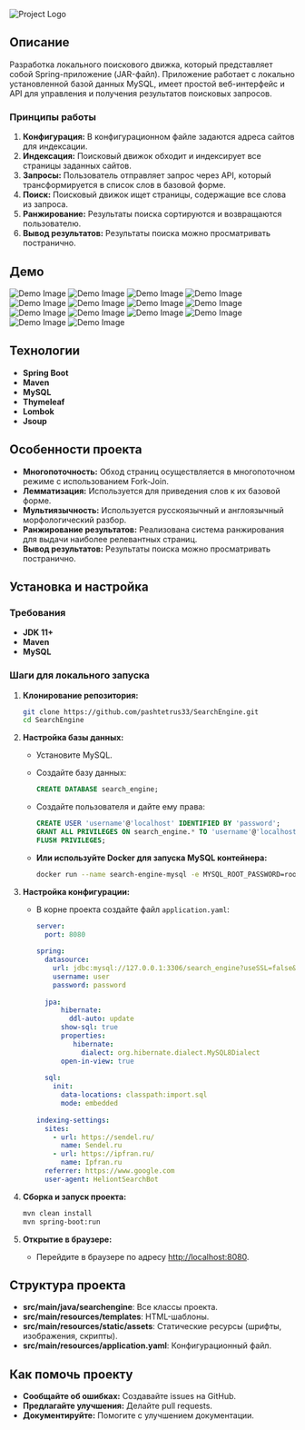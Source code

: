 ﻿![Project Logo](screenshots/logo.png)

## Описание

Разработка локального поискового движка, который представляет собой Spring-приложение (JAR-файл). Приложение работает с локально установленной базой данных MySQL, имеет простой веб-интерфейс и API для управления и получения результатов поисковых запросов.

### Принципы работы

1. **Конфигурация:** В конфигурационном файле задаются адреса сайтов для индексации.
2. **Индексация:** Поисковый движок обходит и индексирует все страницы заданных сайтов.
3. **Запросы:** Пользователь отправляет запрос через API, который трансформируется в список слов в базовой форме.
4. **Поиск:** Поисковый движок ищет страницы, содержащие все слова из запроса.
5. **Ранжирование:** Результаты поиска сортируются и возвращаются пользователю.
6. **Вывод результатов:** Результаты поиска можно просматривать постранично.

## Демо

![Demo Image](screenshots/1.png)
![Demo Image](screenshots/2.png)
![Demo Image](screenshots/3.png)
![Demo Image](screenshots/4.png)
![Demo Image](screenshots/5.png)
![Demo Image](screenshots/6.png)
![Demo Image](screenshots/7.png)
![Demo Image](screenshots/8.png)
![Demo Image](screenshots/9.png)
![Demo Image](screenshots/10.png)
![Demo Image](screenshots/11.png)
![Demo Image](screenshots/12.png)
![Demo Image](screenshots/13.png)
![Demo Image](screenshots/14.png)

## Технологии

- **Spring Boot**
- **Maven**
- **MySQL**
- **Thymeleaf**
- **Lombok**
- **Jsoup**

## Особенности проекта

- **Многопоточность:** Обход страниц осуществляется в многопоточном режиме с использованием Fork-Join.
- **Лемматизация:** Используется для приведения слов к их базовой форме.
- **Мультиязычность:** Используется русскоязычный и англоязычный морфологический разбор.
- **Ранжирование результатов:** Реализована система ранжирования для выдачи наиболее релевантных страниц.
- **Вывод результатов:** Результаты поиска можно просматривать постранично.

## Установка и настройка

### Требования

- **JDK 11+**
- **Maven**
- **MySQL**

### Шаги для локального запуска

1. **Клонирование репозитория:**
    ```sh
    git clone https://github.com/pashtetrus33/SearchEngine.git
    cd SearchEngine
    ```

2. **Настройка базы данных:**
    - Установите MySQL.
    - Создайте базу данных:
      ```sql
      CREATE DATABASE search_engine;
      ```
    - Создайте пользователя и дайте ему права:
      ```sql
      CREATE USER 'username'@'localhost' IDENTIFIED BY 'password';
      GRANT ALL PRIVILEGES ON search_engine.* TO 'username'@'localhost';
      FLUSH PRIVILEGES;
      ```

    - **Или используйте Docker для запуска MySQL контейнера:**
      ```sh
      docker run --name search-engine-mysql -e MYSQL_ROOT_PASSWORD=root -e MYSQL_DATABASE=search_engine -e MYSQL_USER=username -e MYSQL_PASSWORD=password -p 3306:3306 -d mysql:8
      ```

3. **Настройка конфигурации:**
    - В корне проекта создайте файл `application.yaml`:
      ```yaml
      server:
        port: 8080
         
      spring:
        datasource:
          url: jdbc:mysql://127.0.0.1:3306/search_engine?useSSL=false&requireSSL=false&allowPublicKeyRetrieval=true
          username: user
          password: password
         
        jpa:
            hibernate:
              ddl-auto: update
            show-sql: true
            properties:
               hibernate:
                 dialect: org.hibernate.dialect.MySQL8Dialect
            open-in-view: true
         
        sql:
          init:
            data-locations: classpath:import.sql
            mode: embedded
         
      indexing-settings:
        sites:
          - url: https://sendel.ru/
            name: Sendel.ru
          - url: https://ipfran.ru/
            name: Ipfran.ru
        referrer: https://www.google.com
        user-agent: HeliontSearchBot
        ```

4. **Сборка и запуск проекта:**
    ```sh
    mvn clean install
    mvn spring-boot:run
    ```

5. **Открытие в браузере:**
    - Перейдите в браузере по адресу [http://localhost:8080](http://localhost:8080).

## Структура проекта

- **src/main/java/searchengine**: Все классы проекта.
- **src/main/resources/templates**: HTML-шаблоны.
- **src/main/resources/static/assets**: Статические ресурсы (шрифты, изображения, скрипты).
- **src/main/resources/application.yaml**: Конфигурационный файл.


## Как помочь проекту

- **Сообщайте об ошибках:** Создавайте issues на GitHub.
- **Предлагайте улучшения:** Делайте pull requests.
- **Документируйте:** Помогите с улучшением документации.
